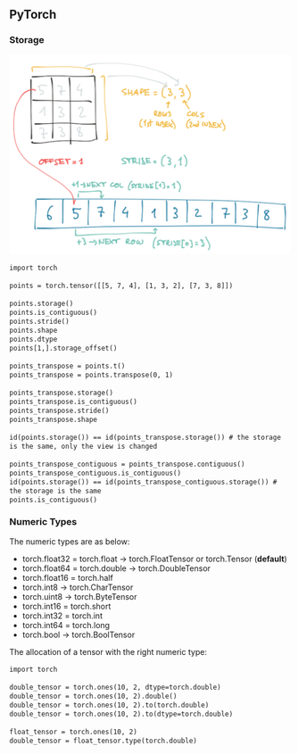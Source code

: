 ## PyTorch

### Storage

![storage](./pix/storage.png)

```
import torch

points = torch.tensor([[5, 7, 4], [1, 3, 2], [7, 3, 8]])

points.storage()
points.is_contiguous()
points.stride()
points.shape
points.dtype
points[1,].storage_offset()

points_transpose = points.t()
points_transpose = points.transpose(0, 1)

points_transpose.storage()
points_transpose.is_contiguous()
points_transpose.stride()
points_transpose.shape

id(points.storage()) == id(points_transpose.storage()) # the storage is the same, only the view is changed

points_transpose_contiguous = points_transpose.contiguous()
points_transpose_contiguous.is_contiguous()
id(points.storage()) == id(points_transpose_contiguous.storage()) # the storage is the same
points.is_contiguous()
```

### Numeric Types

The numeric types are as below:
* torch.float32 = torch.float -> torch.FloatTensor or torch.Tensor (**default**)
* torch.float64 = torch.double -> torch.DoubleTensor
* torch.float16 = torch.half
* torch.int8 -> torch.CharTensor
* torch.uint8 -> torch.ByteTensor
* torch.int16 = torch.short
* torch.int32 = torch.int
* torch.int64 = torch.long
* torch.bool -> torch.BoolTensor

The allocation of a tensor with the right numeric type:
```
import torch

double_tensor = torch.ones(10, 2, dtype=torch.double)
double_tensor = torch.ones(10, 2).double()
double_tensor = torch.ones(10, 2).to(torch.double)
double_tensor = torch.ones(10, 2).to(dtype=torch.double)

float_tensor = torch.ones(10, 2)
double_tensor = float_tensor.type(torch.double)
```

